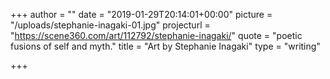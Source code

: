 +++
author = ""
date = "2019-01-29T20:14:01+00:00"
picture = "/uploads/stephanie-inagaki-01.jpg"
projecturl = "https://scene360.com/art/112792/stephanie-inagaki/"
quote = "poetic fusions of self and myth."
title = "Art by Stephanie Inagaki"
type = "writing"

+++
